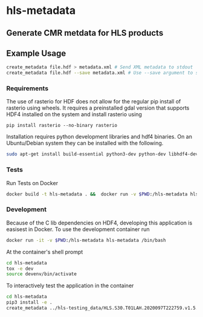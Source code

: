 # hls-metadata
## Generate CMR metdata for HLS products

## Example Usage
```bash
create_metadata file.hdf > metadata.xml # Send XML metadata to stdout
create_metadata file.hdf --save metadata.xml # Use --save argument to set destination
```

### Requirements
The use of rasterio for HDF does not allow for the regular pip install of rasterio using wheels. It requires a preinstalled gdal version that supports HDF4 installed on the system and install rasterio using
```
pip install rasterio --no-binary rasterio
```

Installation requires python development libraries and hdf4 binaries. On an Ubuntu/Debian system they can be installed with the following.
```bash
sudo apt-get install build-essential python3-dev python-dev libhdf4-dev # For Python 3

```

### Tests
Run Tests on Docker
```bash
docker build -t hls-metadata . &&  docker run -v $PWD:/hls-metadata hls-metadata
```


### Development
Because of the C lib dependencies on HDF4, developing this application is easisest in Docker.  To use the development container run
```bash
docker run -it -v $PWD:/hls-metadata hls-metadata /bin/bash
```
At the container's shell prompt
```bash
cd hls-metadata
tox -e dev
source devenv/bin/activate
```

To interactively test the application in the container
```bash
cd hls-metadata
pip3 install -e .
create_metadata ../hls-testing_data/HLS.S30.T01LAH.2020097T222759.v1.5.hdf --save HLS.S30.T01LAH.2020097T222759.v1.5.xml
```
